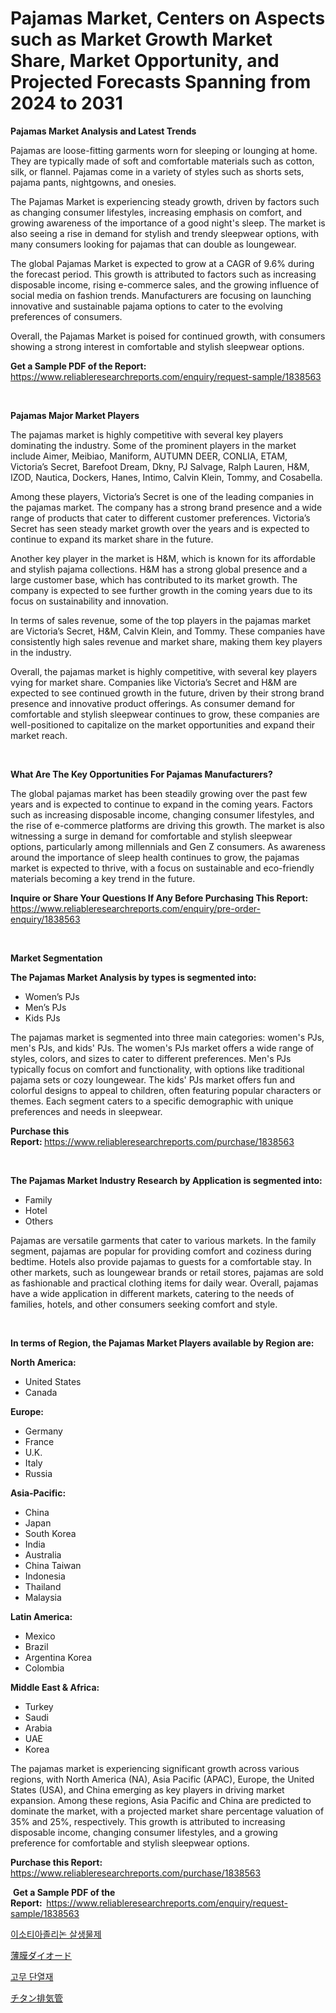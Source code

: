 <p><h1>Pajamas Market, Centers on Aspects such as Market Growth Market Share, Market Opportunity, and Projected Forecasts Spanning from 2024 to 2031</h1></p><p><strong>Pajamas Market Analysis and Latest Trends</strong></p>
<p><p>Pajamas are loose-fitting garments worn for sleeping or lounging at home. They are typically made of soft and comfortable materials such as cotton, silk, or flannel. Pajamas come in a variety of styles such as shorts sets, pajama pants, nightgowns, and onesies.</p><p>The Pajamas Market is experiencing steady growth, driven by factors such as changing consumer lifestyles, increasing emphasis on comfort, and growing awareness of the importance of a good night's sleep. The market is also seeing a rise in demand for stylish and trendy sleepwear options, with many consumers looking for pajamas that can double as loungewear.</p><p>The global Pajamas Market is expected to grow at a CAGR of 9.6% during the forecast period. This growth is attributed to factors such as increasing disposable income, rising e-commerce sales, and the growing influence of social media on fashion trends. Manufacturers are focusing on launching innovative and sustainable pajama options to cater to the evolving preferences of consumers.</p><p>Overall, the Pajamas Market is poised for continued growth, with consumers showing a strong interest in comfortable and stylish sleepwear options.</p></p>
<p><strong>Get a Sample PDF of the Report:&nbsp;</strong> <a href="https://www.reliableresearchreports.com/enquiry/request-sample/1838563">https://www.reliableresearchreports.com/enquiry/request-sample/1838563</a></p>
<p>&nbsp;</p>
<p><strong>Pajamas Major Market Players</strong></p>
<p><p>The pajamas market is highly competitive with several key players dominating the industry. Some of the prominent players in the market include Aimer, Meibiao, Maniform, AUTUMN DEER, CONLIA, ETAM, Victoria’s Secret, Barefoot Dream, Dkny, PJ Salvage, Ralph Lauren, H&M, IZOD, Nautica, Dockers, Hanes, Intimo, Calvin Klein, Tommy, and Cosabella.</p><p>Among these players, Victoria’s Secret is one of the leading companies in the pajamas market. The company has a strong brand presence and a wide range of products that cater to different customer preferences. Victoria’s Secret has seen steady market growth over the years and is expected to continue to expand its market share in the future.</p><p>Another key player in the market is H&M, which is known for its affordable and stylish pajama collections. H&M has a strong global presence and a large customer base, which has contributed to its market growth. The company is expected to see further growth in the coming years due to its focus on sustainability and innovation.</p><p>In terms of sales revenue, some of the top players in the pajamas market are Victoria’s Secret, H&M, Calvin Klein, and Tommy. These companies have consistently high sales revenue and market share, making them key players in the industry.</p><p>Overall, the pajamas market is highly competitive, with several key players vying for market share. Companies like Victoria’s Secret and H&M are expected to see continued growth in the future, driven by their strong brand presence and innovative product offerings. As consumer demand for comfortable and stylish sleepwear continues to grow, these companies are well-positioned to capitalize on the market opportunities and expand their market reach.</p></p>
<p>&nbsp;</p>
<p><strong>What Are The Key Opportunities For Pajamas Manufacturers?</strong></p>
<p><p>The global pajamas market has been steadily growing over the past few years and is expected to continue to expand in the coming years. Factors such as increasing disposable income, changing consumer lifestyles, and the rise of e-commerce platforms are driving this growth. The market is also witnessing a surge in demand for comfortable and stylish sleepwear options, particularly among millennials and Gen Z consumers. As awareness around the importance of sleep health continues to grow, the pajamas market is expected to thrive, with a focus on sustainable and eco-friendly materials becoming a key trend in the future.</p></p>
<p><strong>Inquire or Share Your Questions If Any Before Purchasing This Report:</strong> <a href="https://www.reliableresearchreports.com/enquiry/pre-order-enquiry/1838563">https://www.reliableresearchreports.com/enquiry/pre-order-enquiry/1838563</a></p>
<p>&nbsp;</p>
<p><strong>Market Segmentation</strong></p>
<p><strong>The Pajamas Market Analysis by types is segmented into:</strong></p>
<p><ul><li>Women’s PJs</li><li>Men’s PJs</li><li>Kids PJs</li></ul></p>
<p><p>The pajamas market is segmented into three main categories: women's PJs, men's PJs, and kids' PJs. The women's PJs market offers a wide range of styles, colors, and sizes to cater to different preferences. Men's PJs typically focus on comfort and functionality, with options like traditional pajama sets or cozy loungewear. The kids' PJs market offers fun and colorful designs to appeal to children, often featuring popular characters or themes. Each segment caters to a specific demographic with unique preferences and needs in sleepwear.</p></p>
<p><strong>Purchase this Report:&nbsp;</strong><a href="https://www.reliableresearchreports.com/purchase/1838563">https://www.reliableresearchreports.com/purchase/1838563</a></p>
<p>&nbsp;</p>
<p><strong>The Pajamas Market Industry Research by Application is segmented into:</strong></p>
<p><ul><li>Family</li><li>Hotel</li><li>Others</li></ul></p>
<p><p>Pajamas are versatile garments that cater to various markets. In the family segment, pajamas are popular for providing comfort and coziness during bedtime. Hotels also provide pajamas to guests for a comfortable stay. In other markets, such as loungewear brands or retail stores, pajamas are sold as fashionable and practical clothing items for daily wear. Overall, pajamas have a wide application in different markets, catering to the needs of families, hotels, and other consumers seeking comfort and style.</p></p>
<p>&nbsp;</p>
<p><strong>In terms of Region, the Pajamas Market Players available by Region are:</strong></p>
<p>
    <p> <strong> North America: </strong>
        <ul>
            <li>United States</li>
            <li>Canada</li>
        </ul>
        </p> 
    <p> <strong> Europe: </strong>
        <ul>
            <li>Germany</li>
            <li>France</li>
            <li>U.K.</li>
            <li>Italy</li>
            <li>Russia</li>
        </ul>
        </p> 
    <p> <strong> Asia-Pacific: </strong>
        <ul>
            <li>China</li>
            <li>Japan</li>
            <li>South Korea</li>
            <li>India</li>
            <li>Australia</li>
            <li>China Taiwan</li>
            <li>Indonesia</li>
            <li>Thailand</li>
            <li>Malaysia</li>
        </ul>
        </p> 
    <p> <strong> Latin America: </strong>
        <ul>
            <li>Mexico</li>
            <li>Brazil</li>
            <li>Argentina Korea</li>
            <li>Colombia</li>
        </ul>
        </p> 
    <p> <strong> Middle East & Africa: </strong>
        <ul>
            <li>Turkey</li>
            <li>Saudi</li>
            <li>Arabia</li>
            <li>UAE</li>
            <li>Korea</li>
        </ul>
    </p>
    </p>
<p><p>The pajamas market is experiencing significant growth across various regions, with North America (NA), Asia Pacific (APAC), Europe, the United States (USA), and China emerging as key players in driving market expansion. Among these regions, Asia Pacific and China are predicted to dominate the market, with a projected market share percentage valuation of 35% and 25%, respectively. This growth is attributed to increasing disposable income, changing consumer lifestyles, and a growing preference for comfortable and stylish sleepwear options.</p></p>
<p><strong>Purchase this Report: </strong><a href="https://www.reliableresearchreports.com/purchase/1838563">https://www.reliableresearchreports.com/purchase/1838563</a></p>
<p>&nbsp;<strong>Get a Sample PDF of the Report:&nbsp;&nbsp;</strong><a href="https://www.reliableresearchreports.com/enquiry/request-sample/1838563">https://www.reliableresearchreports.com/enquiry/request-sample/1838563</a></p>
<p><strong></strong></p>
<p><p><a href="https://medium.com/@anvil67678789/%EC%9D%B4%EC%86%8C%EC%B9%98%EC%95%84%EC%A1%B8%EB%A6%AC%EB%85%BC-%EC%83%9D%EB%AC%BC%EC%82%B4%EA%B7%A0%EC%A0%9C-%EC%8B%9C%EC%9E%A5%EC%9D%84-%EB%B6%84%EC%84%9D%ED%95%98%EB%8A%94-%EA%B8%80%EB%A1%9C%EB%B2%8C-%EC%82%B0%EC%97%85-%EC%A0%84%EB%A7%9D%EA%B3%BC-%EC%98%88%EC%B8%A1-2024%EB%85%84%EB%B6%80%ED%84%B0-2031%EB%85%84-e952d86bc9f9">이소티아졸리논 살생물제</a></p><p><a href="https://medium.com/@janrona788520/%E8%96%84%E8%86%9C%E3%83%80%E3%82%A4%E3%82%AA%E3%83%BC%E3%83%89%E5%B8%82%E5%A0%B4-%E7%AB%B6%E4%BA%89%E5%88%86%E6%9E%90-%E5%B8%82%E5%A0%B4%E5%8B%95%E5%90%91-%E3%81%8A%E3%82%88%E3%81%B32031%E5%B9%B4%E3%81%BE%E3%81%A7%E3%81%AE%E4%BA%88%E6%B8%AC-09c4f0ee0812">薄膜ダイオード</a></p><p><a href="https://medium.com/@dallasrrellwg/%EA%B3%A0%EB%AC%B4-%EC%A0%88%EC%97%B0-%EC%86%8C%EC%9E%AC-%EC%8B%9C%EC%9E%A5-%EB%B6%84%EC%84%9D-%EA%B8%80%EB%A1%9C%EB%B2%8C-%EC%82%B0%EC%97%85-%EC%A0%84%EB%A7%9D-%EB%B0%8F-%EC%98%88%EC%B8%A1-2024%EB%85%84%EB%B6%80%ED%84%B0-2031%EB%85%84-cb3352fc6c36">고무 단열재</a></p><p><a href="https://medium.com/@gregost89076vddcv/%E3%83%81%E3%82%BF%E3%83%B3%E6%8E%92%E6%B0%97%E3%83%91%E3%82%A4%E3%83%97%E5%B8%82%E5%A0%B4%E3%81%AE%E5%88%86%E6%9E%90-2024%E5%B9%B4%E3%81%8B%E3%82%892031%E5%B9%B4%E3%81%BE%E3%81%A7%E3%81%AE%E3%82%B0%E3%83%AD%E3%83%BC%E3%83%90%E3%83%AB%E7%94%A3%E6%A5%AD%E3%81%AE%E5%B1%95%E6%9C%9B%E3%81%A8%E4%BA%88%E6%B8%AC-0aaf8d22335b">チタン排気管</a></p></p>